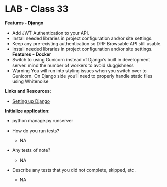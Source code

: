 # LAB - Class 33
**Features - Django**
- Add JWT Authentication to your API.
- Install needed libraries in project configuration and/or site settings.
- Keep any pre-existing authentication so DRF Browsable API still usable.
- Install needed libraries in project configuration and/or site settings.
**Features - Docker**
- Switch to using Gunicorn instead of Django’s built in development server.
mind the number of workers to avoid sluggishness
- Warning You will run into styling issues when you switch over to Gunicorn.
On Django side you’ll need to properly handle static files using Whitenoise

**Links and Resources:**
- [Setting up Django](https://docs.djangoproject.com/en/4.1/intro/tutorial01/)

**Initialize application:**
- python manage.py runserver

- How do you run tests?
  - NA
- Any tests of note?
  - NA
- Describe any tests that you did not complete, skipped, etc.
  - NA



